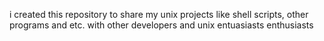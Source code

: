 i created this repository to share my unix projects like shell scripts, other programs and etc. with other developers and unix entuasiasts enthusiasts
